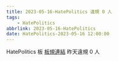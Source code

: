 ```yaml
---
title: 2023-05-16-HatePolitics 違規 0 人
tags:
    - HatePolitics
abbrlink: 2023-05-16-HatePolitics
date: HatePolitics-2023-05-16 12:00:00
---
```

HatePolitics 板 [板規連結](https://www.ptt.cc/bbs/HatePolitics/M.1617115262.A.D60.html)
昨天違規 0 人
